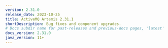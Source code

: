 ```yaml
---
version: 2.31.0
release_date: 2023-10-25
title: ActiveMQ Artemis 2.31.1
shortDescription: Bug fixes and component upgrades.
# Docs subdir name for past-releases and previous-docs pages, 'latest' is always used on the main download page.
docs_version: 2.31.0
java_version: 11+
---
```

